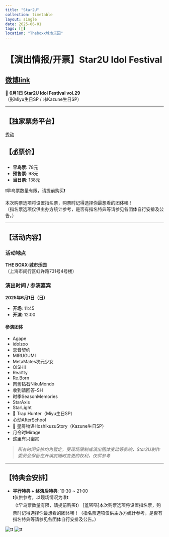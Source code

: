 ```yaml
---
title: "Star2U"
collection: timetable
layout: single
date: 2025-06-01
tags: [🎂]
location: "Theboxx城市乐园"
---
```


# 【演出情报/开票】Star2U Idol Festival

## [微博link](https://weibo.com/7824857173/PtM01kxkh#comment)

💙 **6月1日 Star2U Idol Festival vol.29**  
（影Miyu生日SP / 咔Kazune生日SP）

---

## 【独家票务平台】  
[秀动](http://t.cn/A6gBEFb9)  

## 【💰票价】  
- **早鸟票**: 78元  
- **预售票**: 98元  
- **当日票**: 138元  

❗️早鸟票数量有限，请提前购买❗️  

本次购票选项将设置指名票，购票时记得选择你最想看的团体噢！  
（指名票选项仅供主办方统计参考，是否有指名特典等请参见各团体自行安排及公告。）

---

## 【活动内容】  

### **活动地点**  
**THE BOXX·城市乐园**  
（上海市闵行区虹许路731号4号楼）

### **演出时间 / 参演嘉宾**  
**2025年6月1日（日）**  
- **开场**: 11:45  
- **开演**: 12:00  

#### **参演团体**  
- Agape  
- idolzoo  
- 恋音契约  
- MIRUGUMI  
- MetaMates次元少女  
- OISHII  
- Real1ty  
- Re.Born  
- 肉酱钻石NikuMondo  
- 收到请回答-SH  
- 时季SeasonMemories  
- StarAxis  
- StarLight  
- 🎂 Trap Hunter（Miyu生日SP）  
- 心动AfterSchool  
- 🎂 星屑物语HoshikuzuStory（Kazune生日SP）  
- 月令时Mirage  
- 这里有只幽灵  

> *所有时间安排均为暂定，受现场限制或演出团体变动等影响，Star2U制作委员会保留在开演前随时变更的权利，仅供参考*

---

## 【特典会安排】  
- **平行特典 + 终演后特典**: 19:30 ~ 21:00  
❗️仅供参考，以现场情况为准❗️  
（❗️早鸟票数量有限，请提前购买❗️）
[羞嗒嗒]本次购票选项将设置指名票，购票时记得选择你最想看的团体噢！（指名票选项仅供主办方统计参考，是否有指名特典等请参见各团体自行安排及公告。）

![tt](/timetable/2025/06/01/6.jpg)
![tt](/timetable/2025/06/01/5.jpg)
